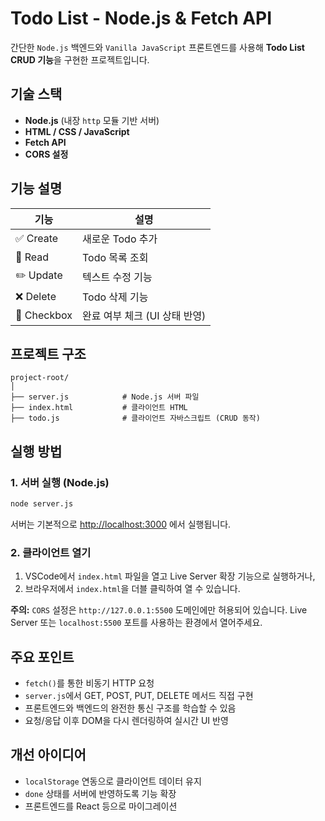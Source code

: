 # Todo List - Node.js & Fetch API

간단한 `Node.js` 백엔드와 `Vanilla JavaScript` 프론트엔드를 사용해 **Todo List CRUD 기능**을 구현한 프로젝트입니다.

## 기술 스택

- **Node.js** (내장 `http` 모듈 기반 서버)
- **HTML / CSS / JavaScript**
- **Fetch API**
- **CORS 설정**



## 기능 설명

| 기능     | 설명 |
|----------|------|
| ✅ Create | 새로운 Todo 추가 |
| 📃 Read   | Todo 목록 조회 |
| ✏️ Update | 텍스트 수정 기능 |
| ❌ Delete | Todo 삭제 기능 |
| 🔄 Checkbox | 완료 여부 체크 (UI 상태 반영) |


## 프로젝트 구조

```
project-root/
│
├── server.js            # Node.js 서버 파일
├── index.html           # 클라이언트 HTML
├── todo.js              # 클라이언트 자바스크립트 (CRUD 동작)
```


## 실행 방법

### 1. 서버 실행 (Node.js)

```bash
node server.js
````

서버는 기본적으로 [http://localhost:3000](http://localhost:3000) 에서 실행됩니다.

### 2. 클라이언트 열기

1. VSCode에서 `index.html` 파일을 열고 Live Server 확장 기능으로 실행하거나,
2. 브라우저에서 `index.html`을 더블 클릭하여 열 수 있습니다.

**주의:** `CORS` 설정은 `http://127.0.0.1:5500` 도메인에만 허용되어 있습니다.
Live Server 또는 `localhost:5500` 포트를 사용하는 환경에서 열어주세요.

## 주요 포인트

* `fetch()`를 통한 비동기 HTTP 요청
* `server.js`에서 GET, POST, PUT, DELETE 메서드 직접 구현
* 프론트엔드와 백엔드의 완전한 통신 구조를 학습할 수 있음
* 요청/응답 이후 DOM을 다시 렌더링하여 실시간 UI 반영

## 개선 아이디어

* `localStorage` 연동으로 클라이언트 데이터 유지
* `done` 상태를 서버에 반영하도록 기능 확장
* 프론트엔드를 React 등으로 마이그레이션
